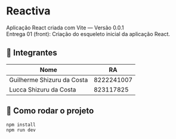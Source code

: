 # Reactiva

Aplicação React criada com Vite — Versão 0.0.1  
Entrega 01 (front): Criação do esqueleto inicial da aplicação React.

## 👥 Integrantes

| Nome                           | RA         |
|--------------------------------|------------|
| Guilherme Shizuru da Costa     | 8222241007 |
| Lucca Shizuru da Costa         | 823117825  |


## 🚀 Como rodar o projeto

```bash
npm install
npm run dev
